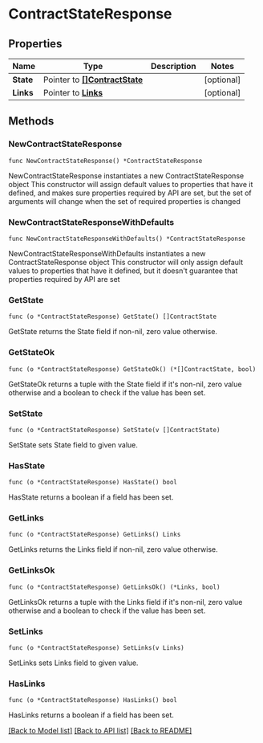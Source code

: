 # ContractStateResponse

## Properties

Name | Type | Description | Notes
------------ | ------------- | ------------- | -------------
**State** | Pointer to [**[]ContractState**](ContractState.md) |  | [optional] 
**Links** | Pointer to [**Links**](Links.md) |  | [optional] 

## Methods

### NewContractStateResponse

`func NewContractStateResponse() *ContractStateResponse`

NewContractStateResponse instantiates a new ContractStateResponse object
This constructor will assign default values to properties that have it defined,
and makes sure properties required by API are set, but the set of arguments
will change when the set of required properties is changed

### NewContractStateResponseWithDefaults

`func NewContractStateResponseWithDefaults() *ContractStateResponse`

NewContractStateResponseWithDefaults instantiates a new ContractStateResponse object
This constructor will only assign default values to properties that have it defined,
but it doesn't guarantee that properties required by API are set

### GetState

`func (o *ContractStateResponse) GetState() []ContractState`

GetState returns the State field if non-nil, zero value otherwise.

### GetStateOk

`func (o *ContractStateResponse) GetStateOk() (*[]ContractState, bool)`

GetStateOk returns a tuple with the State field if it's non-nil, zero value otherwise
and a boolean to check if the value has been set.

### SetState

`func (o *ContractStateResponse) SetState(v []ContractState)`

SetState sets State field to given value.

### HasState

`func (o *ContractStateResponse) HasState() bool`

HasState returns a boolean if a field has been set.

### GetLinks

`func (o *ContractStateResponse) GetLinks() Links`

GetLinks returns the Links field if non-nil, zero value otherwise.

### GetLinksOk

`func (o *ContractStateResponse) GetLinksOk() (*Links, bool)`

GetLinksOk returns a tuple with the Links field if it's non-nil, zero value otherwise
and a boolean to check if the value has been set.

### SetLinks

`func (o *ContractStateResponse) SetLinks(v Links)`

SetLinks sets Links field to given value.

### HasLinks

`func (o *ContractStateResponse) HasLinks() bool`

HasLinks returns a boolean if a field has been set.


[[Back to Model list]](../README.md#documentation-for-models) [[Back to API list]](../README.md#documentation-for-api-endpoints) [[Back to README]](../README.md)


